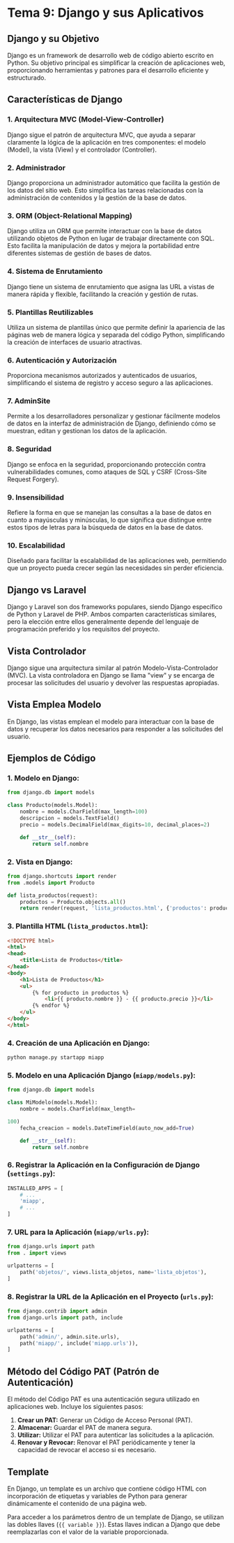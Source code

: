# Tema 9: Django y sus Aplicativos

## Django y su Objetivo

Django es un framework de desarrollo web de código abierto escrito en Python. Su objetivo principal es simplificar la creación de aplicaciones web, proporcionando herramientas y patrones para el desarrollo eficiente y estructurado.

## Características de Django

### 1. Arquitectura MVC (Model-View-Controller)

Django sigue el patrón de arquitectura MVC, que ayuda a separar claramente la lógica de la aplicación en tres componentes: el modelo (Model), la vista (View) y el controlador (Controller).

### 2. Administrador

Django proporciona un administrador automático que facilita la gestión de los datos del sitio web. Esto simplifica las tareas relacionadas con la administración de contenidos y la gestión de la base de datos.

### 3. ORM (Object-Relational Mapping)

Django utiliza un ORM que permite interactuar con la base de datos utilizando objetos de Python en lugar de trabajar directamente con SQL. Esto facilita la manipulación de datos y mejora la portabilidad entre diferentes sistemas de gestión de bases de datos.

### 4. Sistema de Enrutamiento

Django tiene un sistema de enrutamiento que asigna las URL a vistas de manera rápida y flexible, facilitando la creación y gestión de rutas.

### 5. Plantillas Reutilizables

Utiliza un sistema de plantillas único que permite definir la apariencia de las páginas web de manera lógica y separada del código Python, simplificando la creación de interfaces de usuario atractivas.

### 6. Autenticación y Autorización

Proporciona mecanismos autorizados y autenticados de usuarios, simplificando el sistema de registro y acceso seguro a las aplicaciones.

### 7. AdminSite

Permite a los desarrolladores personalizar y gestionar fácilmente modelos de datos en la interfaz de administración de Django, definiendo cómo se muestran, editan y gestionan los datos de la aplicación.

### 8. Seguridad

Django se enfoca en la seguridad, proporcionando protección contra vulnerabilidades comunes, como ataques de SQL y CSRF (Cross-Site Request Forgery).

### 9. Insensibilidad

Refiere la forma en que se manejan las consultas a la base de datos en cuanto a mayúsculas y minúsculas, lo que significa que distingue entre estos tipos de letras para la búsqueda de datos en la base de datos.

### 10. Escalabilidad

Diseñado para facilitar la escalabilidad de las aplicaciones web, permitiendo que un proyecto pueda crecer según las necesidades sin perder eficiencia.

## Django vs Laravel

Django y Laravel son dos frameworks populares, siendo Django específico de Python y Laravel de PHP. Ambos comparten características similares, pero la elección entre ellos generalmente depende del lenguaje de programación preferido y los requisitos del proyecto.

## Vista Controlador

Django sigue una arquitectura similar al patrón Modelo-Vista-Controlador (MVC). La vista controladora en Django se llama "view" y se encarga de procesar las solicitudes del usuario y devolver las respuestas apropiadas.

## Vista Emplea Modelo

En Django, las vistas emplean el modelo para interactuar con la base de datos y recuperar los datos necesarios para responder a las solicitudes del usuario.

## Ejemplos de Código

### 1. Modelo en Django:

```python
from django.db import models

class Producto(models.Model):
    nombre = models.CharField(max_length=100)
    descripcion = models.TextField()
    precio = models.DecimalField(max_digits=10, decimal_places=2)

    def __str__(self):
        return self.nombre
```

### 2. Vista en Django:

```python
from django.shortcuts import render
from .models import Producto

def lista_productos(request):
    productos = Producto.objects.all()
    return render(request, 'lista_productos.html', {'productos': productos})
```

### 3. Plantilla HTML (`lista_productos.html`):

```html
<!DOCTYPE html>
<html>
<head>
    <title>Lista de Productos</title>
</head>
<body>
    <h1>Lista de Productos</h1>
    <ul>
        {% for producto in productos %}
            <li>{{ producto.nombre }} - {{ producto.precio }}</li>
        {% endfor %}
    </ul>
</body>
</html>
```

### 4. Creación de una Aplicación en Django:

```bash
python manage.py startapp miapp
```

### 5. Modelo en una Aplicación Django (`miapp/models.py`):

```python
from django.db import models

class MiModelo(models.Model):
    nombre = models.CharField(max_length=

100)
    fecha_creacion = models.DateTimeField(auto_now_add=True)

    def __str__(self):
        return self.nombre
```

### 6. Registrar la Aplicación en la Configuración de Django (`settings.py`):

```python
INSTALLED_APPS = [
    # ...
    'miapp',
    # ...
]
```

### 7. URL para la Aplicación (`miapp/urls.py`):

```python
from django.urls import path
from . import views

urlpatterns = [
    path('objetos/', views.lista_objetos, name='lista_objetos'),
]
```

### 8. Registrar la URL de la Aplicación en el Proyecto (`urls.py`):

```python
from django.contrib import admin
from django.urls import path, include

urlpatterns = [
    path('admin/', admin.site.urls),
    path('miapp/', include('miapp.urls')),
]
```

## Método del Código PAT (Patrón de Autenticación)

El método del Código PAT es una autenticación segura utilizado en aplicaciones web. Incluye los siguientes pasos:

1. **Crear un PAT:** Generar un Código de Acceso Personal (PAT).
2. **Almacenar:** Guardar el PAT de manera segura.
3. **Utilizar:** Utilizar el PAT para autenticar las solicitudes a la aplicación.
4. **Renovar y Revocar:** Renovar el PAT periódicamente y tener la capacidad de revocar el acceso si es necesario.

## Template

En Django, un template es un archivo que contiene código HTML con incorporación de etiquetas y variables de Python para generar dinámicamente el contenido de una página web.

Para acceder a los parámetros dentro de un template de Django, se utilizan las dobles llaves (`{{ variable }}`). Estas llaves indican a Django que debe reemplazarlas con el valor de la variable proporcionada.
